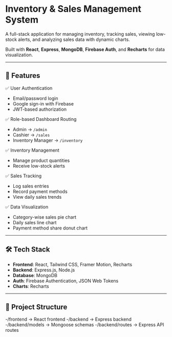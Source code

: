 # Inventory & Sales Management System

A full-stack application for managing inventory, tracking sales, viewing low-stock alerts, and analyzing sales data with dynamic charts.  

Built with **React**, **Express**, **MongoDB**, **Firebase Auth**, and **Recharts** for data visualization.



---

## 🚀 Features

✅ User Authentication  
- Email/password login  
- Google sign-in with Firebase  
- JWT-based authorization

✅ Role-based Dashboard Routing  
- Admin → `/admin`  
- Cashier → `/sales`  
- Inventory Manager → `/inventory`

✅ Inventory Management  
- Manage product quantities  
- Receive low-stock alerts

✅ Sales Tracking  
- Log sales entries  
- Record payment methods  
- View daily sales trends

✅ Data Visualization  
- Category-wise sales pie chart  
- Daily sales line chart  
- Payment method share donut chart

---

## 🛠 Tech Stack

- **Frontend**: React, Tailwind CSS, Framer Motion, Recharts
- **Backend**: Express.js, Node.js
- **Database**: MongoDB
- **Auth**: Firebase Authentication, JSON Web Tokens
- **Charts**: Recharts

---

## 📂 Project Structure
-/frontend → React frontend
-/backend → Express backend
-/backend/models → Mongoose schemas
-/backend/routes → Express API routes

